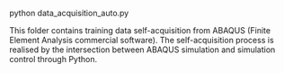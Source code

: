 python data_acquisition_auto.py

This folder contains training data self-acquisition from ABAQUS (Finite Element Analysis commercial software).
The self-acquisition process is realised by the intersection between ABAQUS simulation and simulation control through Python.
